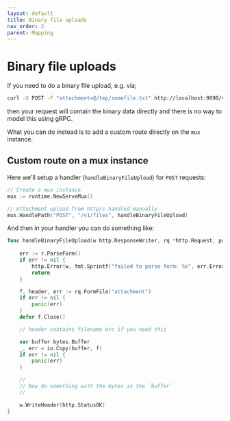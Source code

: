 ```yaml
---
layout: default
title: Binary file uploads
nav_order: 2
parent: Mapping
---
```


# Binary file uploads

If you need to do a binary file upload, e.g. via;

```sh
curl -X POST -F "attachment=@/tmp/somefile.txt" http://localhost:9090/v1/files
```

then your request will contain the binary data directly and there is no way to model this using gRPC.

What you can do instead is to add a custom route directly on the `mux` instance.

## Custom route on a mux instance

Here we'll setup a handler (`handleBinaryFileUpload`) for `POST` requests: 

```go
// Create a mux instance
mux := runtime.NewServeMux()

// Attachment upload from http/s handled manually
mux.HandlePath("POST", "/v1/files", handleBinaryFileUpload)
```

And then in your handler you can do something like:

```go
func handleBinaryFileUpload(w http.ResponseWriter, rq *http.Request, params map[string]string) {
  
	err := r.ParseForm()
	if err != nil {
		http.Error(w, fmt.Sprintf("failed to parse form: %s", err.Error()), http.StatusBadRequest)
		return
	}

	f, header, err := rq.FormFile("attachment")
	if err != nil {
		panic(err)
	}
	defer f.Close()

	// header contains filename etc if you need this

	var buffer bytes.Buffer
	_, err = io.Copy(buffer, f)
	if err != nil {
		panic(err)
	}

	//
	// Now do something with the bytes in the `buffer`
	//

	w.WriteHeader(http.StatusOK)
}
```
